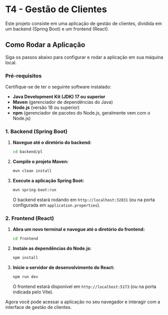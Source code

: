 # T4 - Gestão de Clientes

Este projeto consiste em uma aplicação de gestão de clientes, dividida em um backend (Spring Boot) e um frontend (React).

## Como Rodar a Aplicação

Siga os passos abaixo para configurar e rodar a aplicação em sua máquina local.

### Pré-requisitos

Certifique-se de ter o seguinte software instalado:

*   **Java Development Kit (JDK) 17 ou superior**
*   **Maven** (gerenciador de dependências do Java)
*   **Node.js** (versão 18 ou superior)
*   **npm** (gerenciador de pacotes do Node.js, geralmente vem com o Node.js)

### 1. Backend (Spring Boot)

1.  **Navegue até o diretório do backend:**
    ```bash
    cd backend/pl
    ```

2.  **Compile o projeto Maven:**
    ```bash
    mvn clean install
    ```

3.  **Execute a aplicação Spring Boot:**
    ```bash
    mvn spring-boot:run
    ```
    O backend estará rodando em `http://localhost:32831` (ou na porta configurada em `application.properties`).

### 2. Frontend (React)

1.  **Abra um novo terminal e navegue até o diretório do frontend:**
    ```bash
    cd frontend
    ```

2.  **Instale as dependências do Node.js:**
    ```bash
    npm install
    ```

3.  **Inicie o servidor de desenvolvimento do React:**
    ```bash
    npm run dev
    ```
    O frontend estará disponível em `http://localhost:5173` (ou na porta indicada pelo Vite).

Agora você pode acessar a aplicação no seu navegador e interagir com a interface de gestão de clientes.